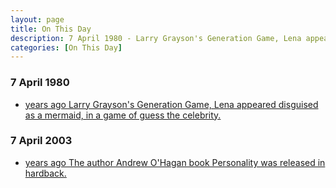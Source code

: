 ```yaml
---
layout: page
title: On This Day
description: 7 April 1980 - Larry Grayson's Generation Game, Lena appeared disguised as a mermaid, in a game of guess the celebrity. 7 April 2003 - The author Andrew O'Hagan book Personality was released in hardback.
categories: [On This Day]
---
```


### 7 April 1980
* [<span id="age1"></span> years ago Larry Grayson's Generation Game, Lena appeared disguised as a mermaid, in a game of guess the celebrity.](/bbc%20one/1980/04/07/larry-graysons-generation-game.html)

### 7 April 2003
* [<span id="age2"></span> years ago The author Andrew O'Hagan book Personality was released in hardback.](/books/2003/04/07/personality.html)

<!-- Script for calculating number of years ago -->
<script>
var dob = '19800407';
var year = Number(dob.substr(0, 4));
var month = Number(dob.substr(4, 2)) - 1;
var day = Number(dob.substr(6, 2));
var today = new Date();
var age1 = today.getFullYear() - year;
if (today.getMonth() < month || (today.getMonth() == month && today.getDate() < day)) {
  age1--;
}
document.getElementById("age1").innerHTML=age1;

var dob = '20030407';
var year = Number(dob.substr(0, 4));
var month = Number(dob.substr(4, 2)) - 1;
var day = Number(dob.substr(6, 2));
var today = new Date();
var age2 = today.getFullYear() - year;
if (today.getMonth() < month || (today.getMonth() == month && today.getDate() < day)) {
  age2--;
}
document.getElementById("age2").innerHTML=age2;
</script>

